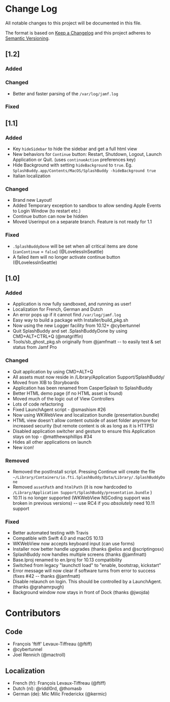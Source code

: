 # Change Log
All notable changes to this project will be documented in this file.

The format is based on [Keep a Changelog](http://keepachangelog.com/)
and this project adheres to [Semantic Versioning](http://semver.org/).


## [1.2]

### Added

### Changed

* Better and faster parsing of the `/var/log/jamf.log`

### Fixed

## [1.1]

### Added

* Key `hideSidebar` to hide the sidebar and get a full html view
* New behaviors for `Continue` button: Restart, Shutdown, Logout, Launch Application or Quit. (uses `continueAction` preferences key)
* Hide Background with setting `hideBackground` to `true`. Eg. `SplashBuddy.app/Contents/MacOS/SplashBuddy -hideBackground true`
* Italian localization

### Changed
* Brand new Layout!
* Added Temporary exception to sandbox to allow sending Apple Events to Login Window (to restart etc.)
* Continue button can now be hidden
* Moved Userinput on a separate branch. Feature is not ready for 1.1

### Fixed
* `.SplashBuddyDone` will be set when all critical items are done (`canContinue` = `false`) (@LovelessInSeattle)
* A failed item will no longer activate continue button (@LovelessInSeattle)

## [1.0]

### Added

* Application is now fully sandboxed, and running as user!
* Localization for French, German and Dutch
* An error pops up if it cannot find `/var/log/jamf.log`
* Easy way to build a package with Installer/build_pkg.sh
* Now using the new Logger facility from 10.12+ @cybertunnel
* Quit SplashBuddy and set .SplashBuddyDone by using CMD+ALT+CTRL+Q (@matgriffin)
* Tools/sb_ghost_pkg.sh originally from @jamfmatt -- to easily test & set status from Jamf Pro

### Changed

* Quit application by using CMD+ALT+Q
* All assets must now reside in /Library/Application Support/SplashBuddy/
* Moved from XIB to Storyboards
* Application has been renamed from CasperSplash to SplashBuddy
* Better HTML demo page (if no HTML asset is found)
* Moved much of the logic out of View Controllers
* Lots of code refactoring
* Fixed LaunchAgent script - @smashism #26
* Now using WKWebView and localization bundle (presentation.bundle)
* HTML view doesn't allow content outside of asset folder anymore for increased security (but remote content is ok as long as it is HTTPS)
* Disabled application switcher and gesture to ensure this Application stays on top - @matthewsphillips #34
* Hides all other applications on launch
* New icon!

### Removed

* Removed the postInstall script. Pressing Continue will create the file `~/Library/Containers/io.fti.SplashBuddy/Data/Library/.SplashBuddyDone`
* Removed `assetPath` and `htmlPath` (it is now hardcoded to `/Library/Application Support/SplashBuddy/presentation.bundle` )
* 10.11 is no longer supported (WKWebView NSCoding support was broken in previous versions) -- use RC4 if you *absolutely* need 10.11 support

### Fixed

* Better automated testing with Travis
* Compatible with Swift 4.0 and macOS 10.13
* WKWebView now accepts keyboard input (can use forms)
* Installer now better handle upgrades (thanks @elios and @scriptingosx)
* SplashBuddy now handles multiple screens (thanks @jamfmatt)
* Base.lproj renamed to en.lproj for 10.13 compatibility
* Switched from legacy "launchctl load" to "enable, bootstrap, kickstart"
* Error message will now clear if software turns from error to success (fixes #42 -- thanks @jamfmatt)
* Disable relaunch on login. This should be controlled by a LaunchAgent. (thanks @grahamrpugh)
* Background window now stays in front of Dock (thanks @jwojda)

# Contributors

## Code

- François 'ftiff' Levaux-Tiffreau (@ftiff)
- @cybertunnel
- Joel Rennich (@mactroll)


## Localization

- French (fr): François Levaux-Tiffreau (@ftiff)
- Dutch (nl): @riddl0rd, @thomasb
- German (de): Mic Milic Frederickx (@kermic)



